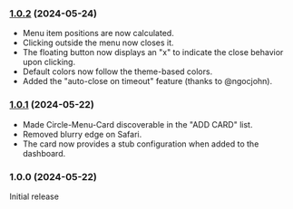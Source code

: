 ### [1.0.2](https://github.com/bhuebschen/circle-menu-card/compare/v1.0.1...v1.0.2) (2024-05-24)

* Menu item positions are now calculated.
* Clicking outside the menu now closes it.
* The floating button now displays an "x" to indicate the close behavior upon clicking.
* Default colors now follow the theme-based colors.
* Added the "auto-close on timeout" feature (thanks to @ngocjohn).

### [1.0.1](https://github.com/bhuebschen/circle-menu-card/compare/v1.0.0...v1.0.1) (2024-05-22)

* Made Circle-Menu-Card discoverable in the "ADD CARD" list.
* Removed blurry edge on Safari.
* The card now provides a stub configuration when added to the dashboard.

### 1.0.0 (2024-05-22)

Initial release
